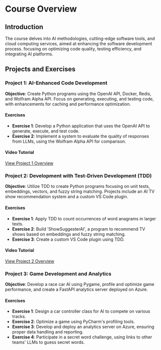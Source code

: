 # Course Overview

## Introduction
The course delves into AI methodologies, cutting-edge software tools, and cloud computing services, aimed at enhancing the software development process. focusing on optimizing code quality, testing efficiency, and integrating AI platforms.
## Projects and Exercises

### Project 1: AI-Enhanced Code Development
**Objective**: Create Python programs using the OpenAI API, Docker, Redis, and Wolfram Alpha API. Focus on generating, executing, and testing code, with enhancements for caching and performance optimization.

#### Exercises
- **Exercise 1**: Develop a Python application that uses the OpenAI API to generate, execute, and test code.
- **Exercise 2**: Implement a system to evaluate the quality of responses from LLMs, using the Wolfram Alpha API for comparison.

#### Video Tutorial
[View Project 1 Overview](https://youtu.be/TmBfmJyvwww)

### Project 2: Development with Test-Driven Development (TDD)
**Objective**: Utilize TDD to create Python programs focusing on unit tests, embeddings, vectors, and fuzzy string matching. Projects include an AI TV show recommendation system and a custom VS Code plugin.

#### Exercises
- **Exercise 1**: Apply TDD to count occurrences of word anagrams in larger texts.
- **Exercise 2**: Build 'ShowSuggesterAI', a program to recommend TV shows based on embeddings and fuzzy string matching.
- **Exercise 3**: Create a custom VS Code plugin using TDD.

#### Video Tutorial
[View Project 2 Overview](https://youtu.be/zo8l4__dpGo)

### Project 3: Game Development and Analytics
**Objective**: Develop a race car AI using Pygame, profile and optimize game performance, and create a FastAPI analytics server deployed on Azure.

#### Exercises
- **Exercise 1**: Design a car controller class for AI to compete on various tracks.
- **Exercise 2**: Optimize a game using PyCharm's profiling tools.
- **Exercise 3**: Develop and deploy an analytics server on Azure, ensuring proper data handling and reporting.
- **Exercise 4**: Participate in a secret word challenge, using links to other teams' LLMs to guess secret words.

